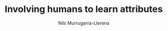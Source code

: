 ---
paperId: 59
author: Nils Murrugarra-Llerena
publicationauthor: Murrugarra-Llerena, N.
title: Involving humans to learn attributes
pdf: Poster_Murrugarra-Llerena_Nils.pdf
poster: --
alt: --
type: Poster
topic: Computer Vision
link: https://research.latinxinai.org/papers/neurips/2019/pdf/Poster_Murrugarra-Llerena_Nils.pdf
conference: neurips
year: 2019
tags: neurips-2019
location: Vancouver, Canada
---